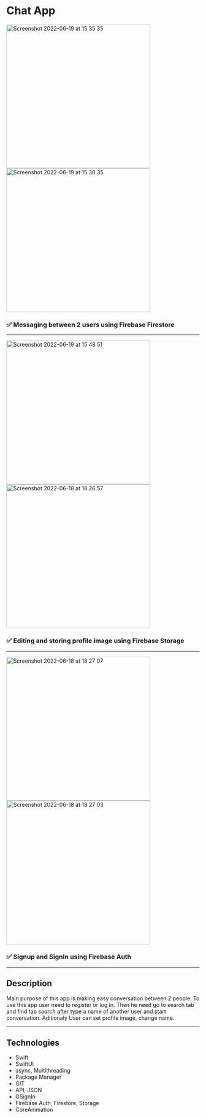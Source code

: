 # Chat App

<p float="left">
<img width="375" alt="Screenshot 2022-06-19 at 15 35 35" src="https://user-images.githubusercontent.com/97970279/174481472-bc889338-20fa-4e95-bfaf-7a198ecaebed.png">
 <img width="375" alt="Screenshot 2022-06-19 at 15 30 35" src="https://user-images.githubusercontent.com/97970279/174481478-4918577f-b838-4fda-a373-6af4586b37f8.png">
</p>

 ### :white_check_mark: Messaging between 2 users using Firebase Firestore
 ----
 
<p float="left">
<img width="375" alt="Screenshot 2022-06-19 at 15 48 51" src="https://user-images.githubusercontent.com/97970279/174481732-b6bbc180-da4d-4347-9ae6-cb80f2c33dc3.png">
<img width="375" alt="Screenshot 2022-06-18 at 18 26 57" src="https://user-images.githubusercontent.com/97970279/174445507-b37910f0-dbe5-46ab-9e7a-fdbefe6c5338.png">
</p>

 ### :white_check_mark: Editing and storing profile image using Firebase Storage
----

 <p float="left"> 
<img width="375" alt="Screenshot 2022-06-18 at 18 27 07" src="https://user-images.githubusercontent.com/97970279/174445515-8d7ab913-adca-4431-9353-5e7fdad10031.png">
<img width="375" alt="Screenshot 2022-06-18 at 18 27 03" src="https://user-images.githubusercontent.com/97970279/174445520-10027081-74ef-49f6-983e-b63203236b2f.png">
 </p>

 ### :white_check_mark: Signup and SignIn using Firebase Auth
 ----
 
 ## Description
  Main purpose of this app is making easy conversation between 2 people. 
  To use this app user need to register or log in. 
  Then he need go to search tab and find tab *search* after type a name of another user and start conversation.
  Aditionaly User can set profile image, change name.
 
 ----
 ## Technologies
  - Swift
  - SwiftUI
  - async, Multithreading
  - Package Manager
  - GIT
  - API, JSON
  - GSignIn
  - Firebase Auth, Firestore, Storage
  - CoreAnimation
